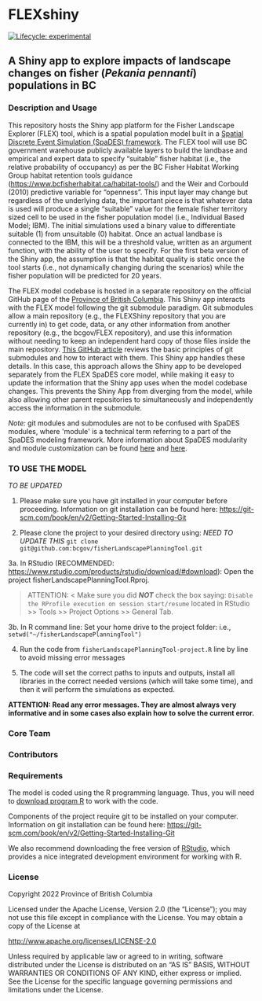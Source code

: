 
<!-- README.md is generated from README.Rmd. Please edit that file -->

# FLEXshiny

<!-- badges: start -->

[![Lifecycle:
experimental](https://img.shields.io/badge/lifecycle-experimental-orange.svg)](https://lifecycle.r-lib.org/articles/stages.html#experimental)
<!-- badges: end -->

## A Shiny app to explore impacts of landscape changes on fisher (*Pekania pennanti*) populations in BC

### Description and Usage

This repository hosts the Shiny app platform for the Fisher Landscape Explorer (FLEX) tool, which is a spatial population model built in a [Spatial Discrete Event Simulation (SpaDES) framework](https://spades.predictiveecology.org/). The FLEX tool will use BC government warehouse publicly available layers to build the landbase and empirical and expert data to specify “suitable” fisher habitat (i.e., the relative probability of occupancy) as per the BC Fisher Habitat Working Group habitat retention tools guidance (https://www.bcfisherhabitat.ca/habitat-tools/) and the Weir and Corbould (2010) predictive variable for “openness”. This input layer may change but regardless of the underlying data, the important piece is that whatever data is used will produce a single “suitable” value for the female fisher territory sized cell to be used in the fisher population model (i.e., Individual Based Model; IBM). The initial simulations used a binary value to differentiate suitable (1) from unsuitable (0) habitat. Once an actual landbase is connected to the IBM, this will be a threshold value, written as an argument function, with the ability of the user to specify. For the first beta version of the Shiny app, the assumption is that the habitat quality is static once the tool starts (i.e., not dynamically changing during the scenarios) while the fisher population will be predicted for 20 years.

The FLEX model codebase is hosted in a separate repository on the official GitHub page of the [Province of British Columbia](https://github.com/bcgov/FLEX). This Shiny app interacts with the FLEX model following the git submodule paradigm. Git submodules allow a main repository (e.g., the FLEXShiny repository that you are currently in) to get code, data, or any other information from another repository (e.g., the bcgov/FLEX repository), and use this information without needing to keep an independent hard copy of those files inside the main repository. [This GitHub article](https://gist.github.com/gitaarik/8735255) reviews the basic principles of git submodules and how to interact with them. This Shiny app handles these details. In this case, this approach allows the Shiny app to be developed separately from the FLEX SpaDES core model, while making it easy to update the information that the Shiny app uses when the model codebase changes. This prevents the Shiny App from diverging from the model, while also allowing other parent repositories to simultaneously and independently access the information in the submodule. 

*Note:* git modules and submodules are not to be confused with SpaDES modules, where 'module' is a technical term referring to a part of the SpaDES modeling framework. More information about SpaDES modularity and module customization can be found [here](https://cran.r-project.org/web/packages/SpaDES.core/vignettes/i-introduction.html#spades-modules) and [here](https://cran.r-project.org/web/packages/SpaDES.core/vignettes/ii-modules.html).

### TO USE THE MODEL

*TO BE UPDATED*

1. Please make sure you have git installed in your computer before proceeding. Information on git installation can be found here: https://git-scm.com/book/en/v2/Getting-Started-Installing-Git  

2. Please clone the project to your desired directory using: *NEED TO UPDATE THIS* `git clone git@github.com:bcgov/fisherLandscapePlanningTool.git`   

3a. In RStudio (RECOMMENDED: https://www.rstudio.com/products/rstudio/download/#download): Open the project fisherLandscapePlanningTool.Rproj.  
 > ATTENTION: < Make sure you did ***NOT*** check the box saying: `Disable the RProfile execution on session start/resume` located in RStudio >> Tools >> Project Options >> General Tab.   

3b. In R command line: Set your home drive to the project folder: i.e., `setwd("~/fisherLandscapePlanningTool")`   

4. Run the code from `fisherLandscapePlanningTool-project.R` line by line to avoid missing error messages   

5. The code will set the correct paths to inputs and outputs, install all libraries in the correct needed versions (which will take some time), and then it will perform the simulations as expected.   

**ATTENTION: Read any error messages. They are almost always very informative and in some cases also explain how to solve the current error.** 

### Core Team

### Contributors

### Requirements

The model is coded using the R programming language. Thus, you will need
to [download program R](https://cran.r-project.org/bin/windows/base/) to
work with the code. 

Components of the project require git to be installed on your computer. Information on git installation can be found here: https://git-scm.com/book/en/v2/Getting-Started-Installing-Git  

We also recommend downloading the free version of
[RStudio](https://rstudio.com/products/rstudio/download/), which
provides a nice integrated development environment for working with R.

### License

Copyright 2022 Province of British Columbia

Licensed under the Apache License, Version 2.0 (the “License”); you may
not use this file except in compliance with the License. You may obtain
a copy of the License at

<http://www.apache.org/licenses/LICENSE-2.0>

Unless required by applicable law or agreed to in writing, software
distributed under the License is distributed on an “AS IS” BASIS,
WITHOUT WARRANTIES OR CONDITIONS OF ANY KIND, either express or implied.
See the License for the specific language governing permissions and
limitations under the License.

